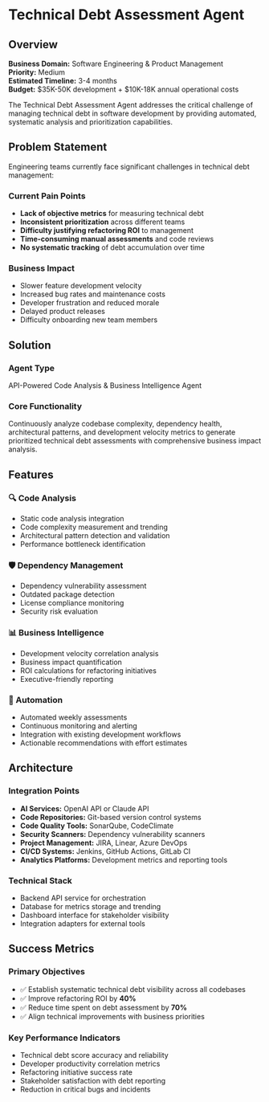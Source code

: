 # Technical Debt Assessment Agent

## Overview

**Business Domain:** Software Engineering & Product Management  
**Priority:** Medium  
**Estimated Timeline:** 3-4 months  
**Budget:** $35K-50K development + $10K-18K annual operational costs

The Technical Debt Assessment Agent addresses the critical challenge of managing technical debt in software development by providing automated, systematic analysis and prioritization capabilities.

## Problem Statement

Engineering teams currently face significant challenges in technical debt management:

### Current Pain Points

- **Lack of objective metrics** for measuring technical debt
- **Inconsistent prioritization** across different teams
- **Difficulty justifying refactoring ROI** to management
- **Time-consuming manual assessments** and code reviews
- **No systematic tracking** of debt accumulation over time

### Business Impact

- Slower feature development velocity
- Increased bug rates and maintenance costs
- Developer frustration and reduced morale
- Delayed product releases
- Difficulty onboarding new team members

## Solution

### Agent Type

API-Powered Code Analysis & Business Intelligence Agent

### Core Functionality

Continuously analyze codebase complexity, dependency health, architectural patterns, and development velocity metrics to generate prioritized technical debt assessments with comprehensive business impact analysis.

## Features

### 🔍 Code Analysis

- Static code analysis integration
- Code complexity measurement and trending
- Architectural pattern detection and validation
- Performance bottleneck identification

### 🛡️ Dependency Management

- Dependency vulnerability assessment
- Outdated package detection
- License compliance monitoring
- Security risk evaluation

### 📊 Business Intelligence

- Development velocity correlation analysis
- Business impact quantification
- ROI calculations for refactoring initiatives
- Executive-friendly reporting

### 🤖 Automation

- Automated weekly assessments
- Continuous monitoring and alerting
- Integration with existing development workflows
- Actionable recommendations with effort estimates

## Architecture

### Integration Points

- **AI Services:** OpenAI API or Claude API
- **Code Repositories:** Git-based version control systems
- **Code Quality Tools:** SonarQube, CodeClimate
- **Security Scanners:** Dependency vulnerability scanners
- **Project Management:** JIRA, Linear, Azure DevOps
- **CI/CD Systems:** Jenkins, GitHub Actions, GitLab CI
- **Analytics Platforms:** Development metrics and reporting tools

### Technical Stack

- Backend API service for orchestration
- Database for metrics storage and trending
- Dashboard interface for stakeholder visibility
- Integration adapters for external tools

## Success Metrics

### Primary Objectives

- ✅ Establish systematic technical debt visibility across all codebases
- ✅ Improve refactoring ROI by **40%**
- ✅ Reduce time spent on debt assessment by **70%**
- ✅ Align technical improvements with business priorities

### Key Performance Indicators

- Technical debt score accuracy and reliability
- Developer productivity correlation metrics
- Refactoring initiative success rate
- Stakeholder satisfaction with debt reporting
- Reduction in critical bugs and incidents
